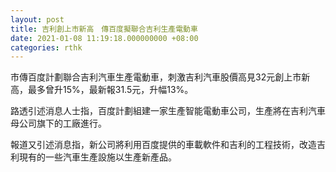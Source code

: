 ```yaml
---
layout: post
title: 吉利創上市新高　傳百度擬聯合吉利生產電動車
date: 2021-01-08 11:19:18.000000000 +08:00
categories: rthk
---
```


市傳百度計劃聯合吉利汽車生產電動車，刺激吉利汽車股價高見32元創上市新高，最多曾升15%，最新報31.5元，升幅13%。

路透引述消息人士指，百度計劃組建一家生產智能電動車公司，生產將在吉利汽車母公司旗下的工廠進行。

報道又引述消息指，新公司將利用百度提供的車載軟件和吉利的工程技術，改造吉利現有的一些汽車生產設施以生產新產品。
